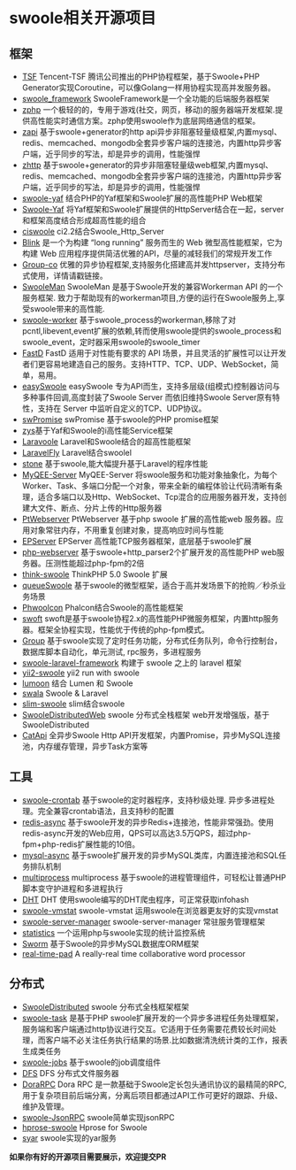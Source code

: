 # swoole相关开源项目
## 框架
* [TSF](https://github.com/tencent-php/tsf) Tencent-TSF 腾讯公司推出的PHP协程框架，基于Swoole+PHP Generator实现Coroutine，可以像Golang一样用协程实现高并发服务器。  
* [swoole_framework](https://github.com/matyhtf/framework) SwooleFramework是一个全功能的后端服务器框架   
* [zphp](https://github.com/shenzhe/zphp) 一个极轻的的，专用于游戏(社交，网页，移动)的服务器端开发框架.提供高性能实时通信方案。zphp使用swoole作为底层网络通信的框架。  
* [zapi](https://github.com/keaixiaou/zapi) 基于swoole+generator的http api异步非阻塞轻量级框架,内置mysql、redis、memcached、mongodb全套异步客户端的连接池，内置http异步客户端，近乎同步的写法，却是异步的调用，性能强悍  
* [zhttp](https://github.com/keaixiaou/zhttp) 基于swoole+generator的异步非阻塞轻量级web框架,内置mysql、redis、memcached、mongodb全套异步客户端的连接池，内置http异步客户端，近乎同步的写法，却是异步的调用，性能强悍  
* [swoole-yaf](https://github.com/LinkedDestiny/swoole-yaf) 结合PHP的Yaf框架和Swoole扩展的高性能PHP Web框架  
* [Swoole-Yaf](https://github.com/wenjun1055/swoole-yaf) 将Yaf框架和Swoole扩展提供的HttpServer结合在一起，server和框架高度结合形成超高性能的组合  
* [ciswoole](https://github.com/smalleyes/ciswoole) ci2.2结合Swoole_Http_Server  
* [Blink](https://github.com/bixuehujin/blink) 是一个为构建 “long running” 服务而生的 Web 微型高性能框架，它为构建 Web 应用程序提供简洁优雅的API，尽量的减轻我们的常规开发工作  
* [Group-co](https://github.com/fucongcong/Group-Co) 优雅的异步协程框架,支持服务化搭建高并发httpserver，支持分布式使用，详情请戳链接。  
* [SwooleMan](https://github.com/osgochina/SwooleMan) SwooleMan 是基于Swoole开发的兼容Workerman API 的一个服务框架. 致力于帮助现有的workerman项目,方便的运行在Swoole服务上,享受swoole带来的高性能.  
* [swoole-worker](https://github.com/osgochina/swoole-worker) 基于swoole_process的workerman,移除了对pcntl,libevent,event扩展的依赖,转而使用swoole提供的swoole_process和swoole_event，定时器采用swoole的swoole_timer
* [FastD](https://github.com/JanHuang/fastD) FastD 适用于对性能有要求的 API 场景，并且灵活的扩展性可以让开发者们更容易地建造自己的服务。支持HTTP、TCP、UDP、WebSocket，简单，易用。
* [easySwoole](https://github.com/kiss291323003/easyswoole) easySwoole 专为API而生，支持多层级(组模式)控制器访问与多种事件回调,高度封装了Swoole Server 而依旧维持Swoole Server原有特性，支持在 Server 中监听自定义的TCP、UDP协议。
* [swPromise](https://github.com/coooold/swPromise) swPromise 基于swoole的PHP promise框架
* [zys](https://github.com/qieangel2013/zys)基于Yaf和Swoole的i高性能Service框架
* [Laravoole](https://github.com/garveen/laravoole) Laravel和Swoole结合的超高性能框架
* [LaravelFly](https://github.com/scil/LaravelFly)  Laravel结合swoolel
* [stone](https://github.com/StoneGroup/stone) 基于swoole,能大幅提升基于Laravel的程序性能
* [MyQEE-Server](https://github.com/myqee/server) MyQEE-Server 将swoole服务和功能对象抽象化，为每个 Worker、Task、多端口分配一个对象，带来全新的编程体验让代码清晰有条理，适合多端口以及Http、WebSocket、Tcp混合的应用服务器开发，支持创建大文件、断点、分片上传的Http服务器
* [PtWebserver](https://git.oschina.net/pantian/PtWebserver) PtWebserver 基于php swoole 扩展的高性能web 服务器。应用对象常驻内存，不用重复创建对象，提高响应时间与性能
* [EPServer](https://github.com/ewenlaz/epserver) EPServer 高性能TCP服务器框架，底层基于swoole扩展
* [php-webserver](https://github.com/matyhtf/php-webserver) 基于swoole+http_parser2个扩展开发的高性能PHP web服务器。压测性能超过php-fpm的2倍
* [think-swoole](https://github.com/top-think/think-swoole) ThinkPHP 5.0 Swoole 扩展
* [queueSwoole](https://github.com/kcloze/queueSwoole) 基于swoole的微型框架，适合于高并发场景下的抢购／秒杀业务场景  
* [Phwoolcon](https://github.com/phwoolcon/phwoolcon) Phalcon结合Swoole的高性能框架
* [swoft](https://github.com/stelin/swoft) swoft是基于swoole协程2.x的高性能PHP微服务框架，内置http服务器。框架全协程实现，性能优于传统的php-fpm模式。
* [Group](https://github.com/fucongcong/Group) 基于swoole实现了定时任务功能，分布式任务队列，命令行控制台，数据库脚本自动化，单元测试, rpc服务，多进程服务 
* [swoole-laravel-framework](https://github.com/chongyi/swoole-laravel-framework) 构建于 swoole 之上的 laravel 框架
* [yii2-swoole](https://github.com/lscgzwd/yii2-swoole) yii2 run with swoole
* [lumoon](https://github.com/silentred/lumoon) 结合 Lumen 和 Swoole
* [swala](https://github.com/ChieveiT/swala) Swoole & Laravel
* [slim-swoole](https://github.com/kcloze/slim-swoole) slim结合swoole
* [SwooleDistributedWeb](https://github.com/jianghua/SwooleDistributedWeb) swoole 分布式全栈框架 web开发增强版，基于SwooleDistributed
* [CatApi](https://github.com/CatsSystem/CatApi)  全异步Swoole Http API开发框架，内置Promise，异步MySQL连接池，内存缓存管理，异步Task方案等
## 工具
* [swoole-crontab](https://github.com/osgochina/swoole-crontab) 基于swoole的定时器程序，支持秒级处理. 异步多进程处理。完全兼容crontab语法，且支持秒的配置  
* [redis-async](https://github.com/swoole/redis-async) 基于swoole开发的异步Redis+连接池，性能非常强劲。使用redis-async开发的Web应用，QPS可以高达3.5万QPS，超过php-fpm+php-redis扩展性能的10倍。  
* [mysql-async](https://github.com/swoole/mysql-async) 基于swoole扩展开发的异步MySQL类库，内置连接池和SQL任务排队机制
* [multiprocess](https://github.com/kcloze/multiprocess) multiprocess 基于swoole的进程管理组件，可轻松让普通PHP脚本变守护进程和多进程执行
* [DHT](https://github.com/ylqjgm/DHT) DHT 使用swoole编写的DHT爬虫程序，可正常获取infohash
* [swoole-vmstat](https://github.com/smalleyes/swoole-vmstat) swoole-vmstat 运用swoole在浏览器更友好的实现vmstat  
* [swoole-server-manager](https://github.com/df007df/swoole-server-manager) swoole-server-manager 常驻服务管理框架  
* [statistics](https://github.com/smalleyes/statistics) 一个运用php与swoole实现的统计监控系统
* [Sworm](https://github.com/heikezy/Sworm) 基于Swoole的异步MySQL数据库ORM框架
* [real-time-pad](https://github.com/zhaohehe/real-time-pad)  A really-real time collaborative word processor     
## 分布式
* [SwooleDistributed](https://github.com/tmtbe/SwooleDistributed)  swoole 分布式全栈框架框架  
* [swoole-task](https://github.com/luxixing/swoole-task) 是基于PHP swoole扩展开发的一个异步多进程任务处理框架，服务端和客户端通过http协议进行交互。它适用于任务需要花费较长时间处理，而客户端不必关注任务执行结果的场景.比如数据清洗统计类的工作，报表生成类任务  
* [swoole-jobs](https://github.com/kcloze/swoole-jobs) 基于swoole的job调度组件
* [DFS](https://github.com/qieangel2013/dfs) DFS 分布式文件服务器
* [DoraRPC](https://github.com/xcl3721/Dora-RPC) Dora RPC 是一款基础于Swoole定长包头通讯协议的最精简的RPC, 用于复杂项目前后端分离，分离后项目都通过API工作可更好的跟踪、升级、维护及管理。
* [swoole-JsonRPC](https://github.com/smalleyes/swoole-JsonRPC) swoole简单实现jsonRPC
* [hprose-swoole](https://github.com/hprose/hprose-swoole) Hprose for Swoole   
* [syar](https://github.com/stcer/syar) swoole实现的yar服务

**如果你有好的开源项目需要展示，欢迎提交PR**
